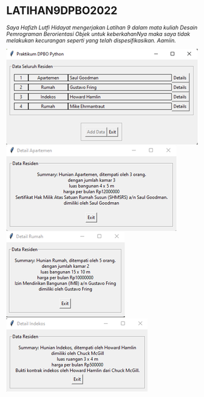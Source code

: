 # LATIHAN9DPBO2022

*Saya Hafizh Lutfi Hidayat mengerjakan Latihan 9 dalam mata kuliah
Desain Pemrograman Berorientasi Objek untuk keberkahanNya maka saya
tidak melakukan kecurangan seperti yang telah dispesifikasikan. Aamiin.*

![](https://github.com/hafizh24122002/LATIHAN9DPBO2022/blob/main/Screenshot/1.png)
![](https://github.com/hafizh24122002/LATIHAN9DPBO2022/blob/main/Screenshot/2.png)
![](https://github.com/hafizh24122002/LATIHAN9DPBO2022/blob/main/Screenshot/3.png)
![](https://github.com/hafizh24122002/LATIHAN9DPBO2022/blob/main/Screenshot/4.png)
